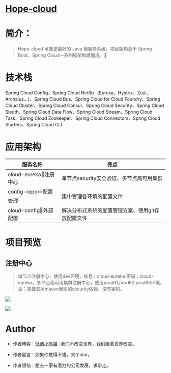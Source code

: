 # <a href="#">Hope-cloud</a>

# 简介：

> Hope-cloud 可能是最好的 Java 微服务系统。项目架构基于 Spring Boot、Spring Cloud一系列框架构建而成。:tada:

# 技术栈

Spring Cloud Config、Spring Cloud Netflix（Eureka、Hystrix、Zuul、Archaius…）、Spring Cloud Bus、Spring Cloud for Cloud Foundry、Spring Cloud Cluster、Spring Cloud Consul、Spring Cloud Security、Spring Cloud Sleuth、Spring Cloud Data Flow、Spring Cloud Stream、Spring Cloud Task、Spring Cloud Zookeeper、Spring Cloud Connectors、Spring Cloud Starters、Spring Cloud CLI

# 应用架构

| 服务名称     | 亮点                      |    
| ---------- | ----------------------- |
| cloud-eureka:wrench:注册中心 | 单节点security安全验证、多节点高可用集群 |
| config-repo:pencil2:配置管理 | 集中管理各环境的配置文件 | 
| cloud-config:page_facing_up:外部配置 | 解决分布式系统的配置管理方案、使用git存放配置文件 |      

# 项目预览

## 注册中心
>单节点注册中心，使用dev环境，账号：cloud-eureka 密码：cloud-eureka。多节点高可用集群注册中心，使用prod61,prod62,prod63环境，注：需要去掉maven里面的security依赖，没有密码。

![](https://i.loli.net/2019/04/19/5cb953045c78e.png)

![](https://i.loli.net/2019/04/19/5cb95305c80ac.png)

# Author 

* 作者博客：[低调小熊猫](https://aodeng.cc) -我们不改变世界，我们跟着世界改变。

* 作者留言：如果你觉得不错，来个star。

* 作者烦恼：想去一家有潜力的公司发展，求带走。





